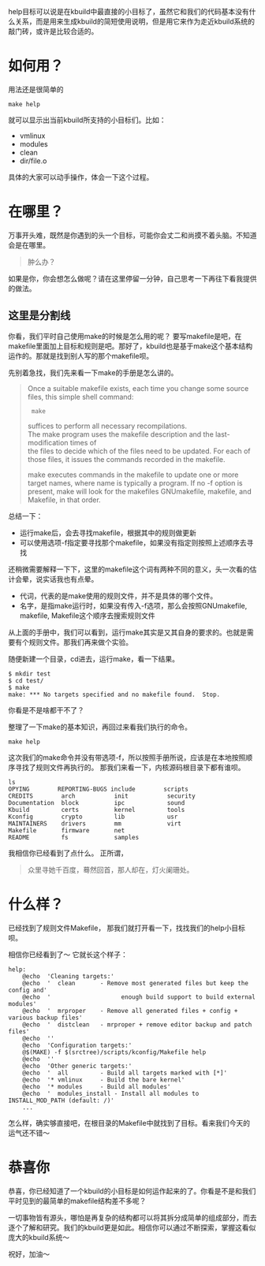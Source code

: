 help目标可以说是在kbuild中最直接的小目标了，虽然它和我们的代码基本没有什么关系，而是用来生成kbuild的简短使用说明，但是用它来作为走近kbuild系统的敲门砖，或许是比较合适的。

# 如何用？

用法还是很简单的

```
make help
```

就可以显示出当前kbuild所支持的小目标们。比如：

* vmlinux
* modules
* clean
* dir/file.o

具体的大家可以动手操作，体会一下这个过程。

# 在哪里？

万事开头难，既然是你遇到的头一个目标，可能你会丈二和尚摸不着头脑。不知道会是在哪里。

> 肿么办？

如果是你，你会想怎么做呢？请在这里停留一分钟，自己思考一下再往下看我提供的做法。

**这里是分割线**
---

你看，我们平时自己使用make的时候是怎么用的呢？ 要写makefile是吧，在makefile里面加上目标和规则是吧。那好了，kbuild也是基于make这个基本结构运作的。那就是找到别人写的那个makefile呗。

先别着急找，我们先来看一下make的手册是怎么讲的。

> Once a suitable makefile exists, each time you
> change some source files, this simple shell 
> command:
> 
>      make
> 
> suffices to perform all necessary recompilations.  
> The make program uses the makefile description 
> and the  last-modification  times  of  
> the files to decide which of the files need 
> to be updated.  For each of those files, it 
> issues the commands recorded in the makefile.
> 
> make executes commands in the makefile to 
> update one or more target names, where name 
> is  typically  a  program. If no -f option 
> is present, make will look for the makefiles 
> GNUmakefile, makefile, and Makefile, in that 
> order.
 
总结一下：

* 运行make后，会去寻找makefile，根据其中的规则做更新
* 可以使用选项-f指定要寻找那个makefile，如果没有指定则按照上述顺序去寻找

还稍微需要解释一下下，这里的makefile这个词有两种不同的意义，头一次看的估计会晕，说实话我也有点晕。
* 代词，代表的是make使用的规则文件，并不是具体的哪个文件。
* 名字，是指make运行时，如果没有传入-f选项，那么会按照GNUmakefile, makefile, Makefile这个顺序去搜索规则文件

从上面的手册中，我们可以看到，运行make其实是又其自身的要求的。也就是需要有个规则文件。那我们再来做个实验。

随便新建一个目录，cd进去，运行make，看一下结果。

```
$ mkdir test
$ cd test/
$ make
make: *** No targets specified and no makefile found.  Stop.
```

你看是不是啥都干不了？ 

整理了一下make的基本知识，再回过来看我们执行的命令。

```
make help
```

这次我们的make命令并没有带选项-f，所以按照手册所说，应该是在本地按照顺序寻找了规则文件再执行的。 那我们来看一下，内核源码根目录下都有谁呗。

```
ls
OPYING        REPORTING-BUGS include        scripts
CREDITS        arch           init           security
Documentation  block          ipc            sound
Kbuild         certs          kernel         tools
Kconfig        crypto         lib            usr
MAINTAINERS    drivers        mm             virt
Makefile       firmware       net
README         fs             samples
```

我相信你已经看到了点什么。 正所谓，

> 众里寻她千百度，蓦然回首，那人却在，灯火阑珊处。

# 什么样？

已经找到了规则文件Makefile， 那我们就打开看一下，找找我们的help小目标呗。

相信你已经看到了～ 它就长这个样子：

```
help:
	@echo  'Cleaning targets:'
	@echo  '  clean		  - Remove most generated files but keep the config and'
	@echo  '                    enough build support to build external modules'
	@echo  '  mrproper	  - Remove all generated files + config + various backup files'
	@echo  '  distclean	  - mrproper + remove editor backup and patch files'
	@echo  ''
	@echo  'Configuration targets:'
	@$(MAKE) -f $(srctree)/scripts/kconfig/Makefile help
	@echo  ''
	@echo  'Other generic targets:'
	@echo  '  all		  - Build all targets marked with [*]'
	@echo  '* vmlinux	  - Build the bare kernel'
	@echo  '* modules	  - Build all modules'
	@echo  '  modules_install - Install all modules to INSTALL_MOD_PATH (default: /)'
	...
```

怎么样，确实够直接吧，在根目录的Makefile中就找到了目标。看来我们今天的运气还不错～

# 恭喜你

恭喜，你已经知道了一个kbuild的小目标是如何运作起来的了。你看是不是和我们平时见到的最简单的makefile结构差不多呢？

一切事物皆有源头，哪怕是再复杂的结构都可以将其拆分成简单的组成部分，而去逐个了解和研究。我们的kbuild更是如此。相信你可以通过不断探索，掌握这看似庞大的kbuild系统～

祝好，加油～
